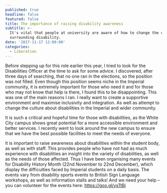 ```yaml
---
published: true
headline: false
featured: false
title: The importance of raising disability awareness
subtitle: >-
  It's vital that people at university are aware of how to change the culture
  surrounding disability.
date: '2017-11-17 12:00:00'
categories:
  - Liberation
---
```

Before stepping up for this role earlier this year, I tried to look for the Disabilities Officer at the time to ask for some advice. I discovered, after three days of searching, that no one ran in the elections, so the position was not filled. Even though this position seems niche in the Imperial community, it is extremely important for those who need it and for those who may not know that help is there, I found this to be disappointing. This was one of the main reasons I ran. I really want to create a supportive environment and maximise inclusivity and integration. As well as attempt to change the culture about disabilities in the Imperial and wider community.

It is such a critical and hopeful time for those with disabilities, as the White City campus shows great potential for a more accessible environment and better services. I recently went to look around the new campus to ensure that we have the best possible facilities to meet the needs of everyone.

It is important to raise awareness about disabilities within the student body, as well as with staff. This provides people who have not had as much experience with disabilities an insight into the variety of disabilities, as well as the needs of those affected. Thus I have been organising many events for Disability History Month (22nd November to 22nd December), which display the difficulties faced by Imperial students on a daily basis. The events vary from disability sports events to British Sign Language workshops, as well as information stalls and talks! And we need your help – you can volunteer for the events here: https://goo.gl/ysTtBi
